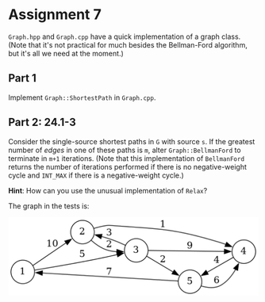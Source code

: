 # Assignment 7

`Graph.hpp` and `Graph.cpp` have a quick implementation of a graph class. (Note that it's not practical for much besides the Bellman-Ford algorithm, but it's all we need at the moment.)

## Part 1

Implement `Graph::ShortestPath` in `Graph.cpp`.

## Part 2: 24.1-3

Consider the single-source shortest paths in `G` with source `s`. If the greatest
number of _edges_ in one of these paths is `m`, alter `Graph::BellmanFord` to terminate
in `m+1` iterations. (Note that this implementation of `BellmanFord` returns the
number of iterations performed if there is no negative-weight cycle and `INT_MAX` if
there is a negative-weight cycle.)

**Hint**: How can you use the unusual implementation of `Relax`?

The graph in the tests is:

![see graph.dot](./graph.dot.png)
